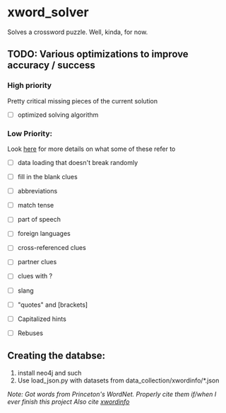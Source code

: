# xword_solver
Solves a crossword puzzle. Well, kinda, for now.

## TODO: Various optimizations to improve accuracy / success
### High priority 
Pretty critical missing pieces of the current solution
   - [ ] optimized solving algorithm

### Low Priority:
Look [here](https://www.nytimes.com/guides/crosswords/how-to-solve-a-crossword-puzzle) 
for more details on what some of these refer to
   - [ ] data loading that doesn't break randomly
   - [ ] fill in the blank clues
   - [ ] abbreviations
   - [ ] match tense
   - [ ] part of speech
   - [ ] foreign languages
   - [ ] cross-referenced clues
   - [ ] partner clues
   - [ ] clues with ?
   - [ ] slang
   - [ ] "quotes" and [brackets]
   - [ ] Capitalized hints
   - [ ] Rebuses


## Creating the databse:
1. install neo4j and such
1. Use load_json.py with datasets from data_collection/xwordinfo/*.json


*Note: Got words from Princeton's WordNet. Properly cite them if/when I ever finish this project*
*Also cite [xwordinfo](https://www.xwordinfo.com/)*





